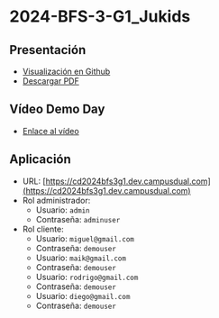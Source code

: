 # 2024-BFS-3-G1_Jukids

## Presentación

- [Visualización en Github](https://github.com/CampusDual/2024-BFS-3-G1_Jukids/blob/main/presentacion/reveal.js/Presentaci%C3%B3n%20Jukids%201.0.pdf)
- [Descargar PDF](https://raw.github.com/CampusDual/2024-BFS-3-G1_Jukids/main/presentacion/reveal.js/Presentaci%C3%B3n%20Jukids%201.0.pdf)

## Vídeo Demo Day

- [Enlace al vídeo](https://www.youtube.com/watch?v=Cb9TtyORITw)

## Aplicación

- URL: [https://cd2024bfs3g1.dev.campusdual.com](https://cd2024bfs3g1.dev.campusdual.com)
- Rol administrador:
  - Usuario: `admin`
  - Contraseña: `adminuser`
- Rol cliente:
  - Usuario: `miguel@gmail.com`
  - Contraseña: `demouser`
  - Usuario: `maik@gmail.com`
  - Contraseña: `demouser`
  - Usuario: `rodrigo@gmail.com`
  - Contraseña: `demouser`
  - Usuario: `diego@gmail.com`
  - Contraseña: `demouser`
